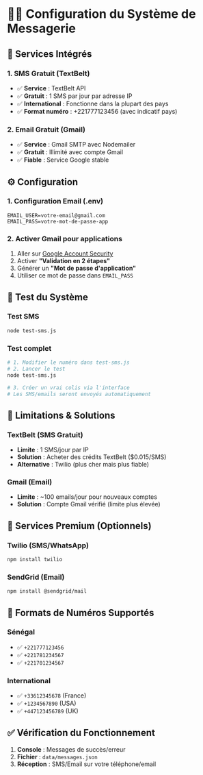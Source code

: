 # 📧📱 Configuration du Système de Messagerie

## 🎯 Services Intégrés

### 1. **SMS Gratuit (TextBelt)**
- ✅ **Service** : TextBelt API
- ✅ **Gratuit** : 1 SMS par jour par adresse IP
- ✅ **International** : Fonctionne dans la plupart des pays
- ✅ **Format numéro** : +221777123456 (avec indicatif pays)

### 2. **Email Gratuit (Gmail)**
- ✅ **Service** : Gmail SMTP avec Nodemailer  
- ✅ **Gratuit** : Illimité avec compte Gmail
- ✅ **Fiable** : Service Google stable

## ⚙️ Configuration

### 1. **Configuration Email (.env)**
```env
EMAIL_USER=votre-email@gmail.com
EMAIL_PASS=votre-mot-de-passe-app
```

### 2. **Activer Gmail pour applications**
1. Aller sur [Google Account Security](https://myaccount.google.com/security)
2. Activer **"Validation en 2 étapes"**
3. Générer un **"Mot de passe d'application"**
4. Utiliser ce mot de passe dans `EMAIL_PASS`

## 🧪 Test du Système

### Test SMS
```bash
node test-sms.js
```

### Test complet
```bash
# 1. Modifier le numéro dans test-sms.js
# 2. Lancer le test
node test-sms.js

# 3. Créer un vrai colis via l'interface
# Les SMS/emails seront envoyés automatiquement
```

## 🔧 Limitations & Solutions

### TextBelt (SMS Gratuit)
- **Limite** : 1 SMS/jour par IP
- **Solution** : Acheter des crédits TextBelt ($0.015/SMS)
- **Alternative** : Twilio (plus cher mais plus fiable)

### Gmail (Email)
- **Limite** : ~100 emails/jour pour nouveaux comptes
- **Solution** : Compte Gmail vérifié (limite plus élevée)

## 🚀 Services Premium (Optionnels)

### Twilio (SMS/WhatsApp)
```bash
npm install twilio
```

### SendGrid (Email)
```bash
npm install @sendgrid/mail
```

## 📱 Formats de Numéros Supportés

### Sénégal
- ✅ `+221777123456`
- ✅ `+221781234567`
- ✅ `+221701234567`

### International
- ✅ `+33612345678` (France)
- ✅ `+1234567890` (USA)
- ✅ `+447123456789` (UK)

## ✅ Vérification du Fonctionnement

1. **Console** : Messages de succès/erreur
2. **Fichier** : `data/messages.json`
3. **Réception** : SMS/Email sur votre téléphone/email
